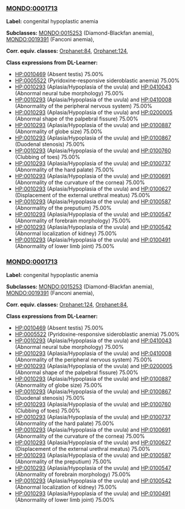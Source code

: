 
### [MONDO:0001713](http://purl.obolibrary.org/obo/MONDO_0001713)
**Label:** congenital hypoplastic anemia

**Subclasses:** [MONDO:0015253](http://purl.obolibrary.org/obo/MONDO_0015253) (Diamond-Blackfan anemia), [MONDO:0019391](http://purl.obolibrary.org/obo/MONDO_0019391) (Fanconi anemia), 

**Corr. equiv. classes:** [Orphanet:84](http://www.orpha.net/ORDO/Orphanet_84), [Orphanet:124](http://www.orpha.net/ORDO/Orphanet_124), 

**Class expressions from DL-Learner:**

- [HP:0010469](http://purl.obolibrary.org/obo/HP_0010469) (Absent testis) 75.00%
- [HP:0005522](http://purl.obolibrary.org/obo/HP_0005522) (Pyridoxine-responsive sideroblastic anemia) 75.00%
- [HP:0010293](http://purl.obolibrary.org/obo/HP_0010293) (Aplasia/Hypoplasia of the uvula) and [HP:0410043](http://purl.obolibrary.org/obo/HP_0410043) (Abnormal neural tube morphology) 75.00%
- [HP:0010293](http://purl.obolibrary.org/obo/HP_0010293) (Aplasia/Hypoplasia of the uvula) and [HP:0410008](http://purl.obolibrary.org/obo/HP_0410008) (Abnormality of the peripheral nervous system) 75.00%
- [HP:0010293](http://purl.obolibrary.org/obo/HP_0010293) (Aplasia/Hypoplasia of the uvula) and [HP:0200005](http://purl.obolibrary.org/obo/HP_0200005) (Abnormal shape of the palpebral fissure) 75.00%
- [HP:0010293](http://purl.obolibrary.org/obo/HP_0010293) (Aplasia/Hypoplasia of the uvula) and [HP:0100887](http://purl.obolibrary.org/obo/HP_0100887) (Abnormality of globe size) 75.00%
- [HP:0010293](http://purl.obolibrary.org/obo/HP_0010293) (Aplasia/Hypoplasia of the uvula) and [HP:0100867](http://purl.obolibrary.org/obo/HP_0100867) (Duodenal stenosis) 75.00%
- [HP:0010293](http://purl.obolibrary.org/obo/HP_0010293) (Aplasia/Hypoplasia of the uvula) and [HP:0100760](http://purl.obolibrary.org/obo/HP_0100760) (Clubbing of toes) 75.00%
- [HP:0010293](http://purl.obolibrary.org/obo/HP_0010293) (Aplasia/Hypoplasia of the uvula) and [HP:0100737](http://purl.obolibrary.org/obo/HP_0100737) (Abnormality of the hard palate) 75.00%
- [HP:0010293](http://purl.obolibrary.org/obo/HP_0010293) (Aplasia/Hypoplasia of the uvula) and [HP:0100691](http://purl.obolibrary.org/obo/HP_0100691) (Abnormality of the curvature of the cornea) 75.00%
- [HP:0010293](http://purl.obolibrary.org/obo/HP_0010293) (Aplasia/Hypoplasia of the uvula) and [HP:0100627](http://purl.obolibrary.org/obo/HP_0100627) (Displacement of the external urethral meatus) 75.00%
- [HP:0010293](http://purl.obolibrary.org/obo/HP_0010293) (Aplasia/Hypoplasia of the uvula) and [HP:0100587](http://purl.obolibrary.org/obo/HP_0100587) (Abnormality of the preputium) 75.00%
- [HP:0010293](http://purl.obolibrary.org/obo/HP_0010293) (Aplasia/Hypoplasia of the uvula) and [HP:0100547](http://purl.obolibrary.org/obo/HP_0100547) (Abnormality of forebrain morphology) 75.00%
- [HP:0010293](http://purl.obolibrary.org/obo/HP_0010293) (Aplasia/Hypoplasia of the uvula) and [HP:0100542](http://purl.obolibrary.org/obo/HP_0100542) (Abnormal localization of kidney) 75.00%
- [HP:0010293](http://purl.obolibrary.org/obo/HP_0010293) (Aplasia/Hypoplasia of the uvula) and [HP:0100491](http://purl.obolibrary.org/obo/HP_0100491) (Abnormality of lower limb joint) 75.00%



### [MONDO:0001713](http://purl.obolibrary.org/obo/MONDO_0001713)
**Label:** congenital hypoplastic anemia

**Subclasses:** [MONDO:0015253](http://purl.obolibrary.org/obo/MONDO_0015253) (Diamond-Blackfan anemia), [MONDO:0019391](http://purl.obolibrary.org/obo/MONDO_0019391) (Fanconi anemia), 

**Corr. equiv. classes:** [Orphanet:124](http://www.orpha.net/ORDO/Orphanet_124), [Orphanet:84](http://www.orpha.net/ORDO/Orphanet_84), 

**Class expressions from DL-Learner:**

- [HP:0010469](http://purl.obolibrary.org/obo/HP_0010469) (Absent testis) 75.00%
- [HP:0005522](http://purl.obolibrary.org/obo/HP_0005522) (Pyridoxine-responsive sideroblastic anemia) 75.00%
- [HP:0010293](http://purl.obolibrary.org/obo/HP_0010293) (Aplasia/Hypoplasia of the uvula) and [HP:0410043](http://purl.obolibrary.org/obo/HP_0410043) (Abnormal neural tube morphology) 75.00%
- [HP:0010293](http://purl.obolibrary.org/obo/HP_0010293) (Aplasia/Hypoplasia of the uvula) and [HP:0410008](http://purl.obolibrary.org/obo/HP_0410008) (Abnormality of the peripheral nervous system) 75.00%
- [HP:0010293](http://purl.obolibrary.org/obo/HP_0010293) (Aplasia/Hypoplasia of the uvula) and [HP:0200005](http://purl.obolibrary.org/obo/HP_0200005) (Abnormal shape of the palpebral fissure) 75.00%
- [HP:0010293](http://purl.obolibrary.org/obo/HP_0010293) (Aplasia/Hypoplasia of the uvula) and [HP:0100887](http://purl.obolibrary.org/obo/HP_0100887) (Abnormality of globe size) 75.00%
- [HP:0010293](http://purl.obolibrary.org/obo/HP_0010293) (Aplasia/Hypoplasia of the uvula) and [HP:0100867](http://purl.obolibrary.org/obo/HP_0100867) (Duodenal stenosis) 75.00%
- [HP:0010293](http://purl.obolibrary.org/obo/HP_0010293) (Aplasia/Hypoplasia of the uvula) and [HP:0100760](http://purl.obolibrary.org/obo/HP_0100760) (Clubbing of toes) 75.00%
- [HP:0010293](http://purl.obolibrary.org/obo/HP_0010293) (Aplasia/Hypoplasia of the uvula) and [HP:0100737](http://purl.obolibrary.org/obo/HP_0100737) (Abnormality of the hard palate) 75.00%
- [HP:0010293](http://purl.obolibrary.org/obo/HP_0010293) (Aplasia/Hypoplasia of the uvula) and [HP:0100691](http://purl.obolibrary.org/obo/HP_0100691) (Abnormality of the curvature of the cornea) 75.00%
- [HP:0010293](http://purl.obolibrary.org/obo/HP_0010293) (Aplasia/Hypoplasia of the uvula) and [HP:0100627](http://purl.obolibrary.org/obo/HP_0100627) (Displacement of the external urethral meatus) 75.00%
- [HP:0010293](http://purl.obolibrary.org/obo/HP_0010293) (Aplasia/Hypoplasia of the uvula) and [HP:0100587](http://purl.obolibrary.org/obo/HP_0100587) (Abnormality of the preputium) 75.00%
- [HP:0010293](http://purl.obolibrary.org/obo/HP_0010293) (Aplasia/Hypoplasia of the uvula) and [HP:0100547](http://purl.obolibrary.org/obo/HP_0100547) (Abnormality of forebrain morphology) 75.00%
- [HP:0010293](http://purl.obolibrary.org/obo/HP_0010293) (Aplasia/Hypoplasia of the uvula) and [HP:0100542](http://purl.obolibrary.org/obo/HP_0100542) (Abnormal localization of kidney) 75.00%
- [HP:0010293](http://purl.obolibrary.org/obo/HP_0010293) (Aplasia/Hypoplasia of the uvula) and [HP:0100491](http://purl.obolibrary.org/obo/HP_0100491) (Abnormality of lower limb joint) 75.00%


